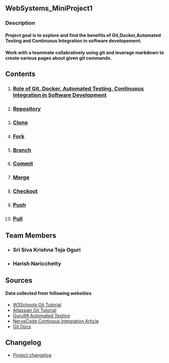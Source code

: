 ## WebSystems_MiniProject1

### Description
#### Project goal is to explore and find the benefits of Git,Docker,Automated Testing and Continuous Integration in software developement.
#### Work with a teammate collabratively using git and leverage markdown to create various pages about given git commands.

## Contents
1. ### [Role of Git, Docker, Automated Testing, Continuous Integration in Software Development](/SD_Practices.md)
2. ### [Repository](/Repository.md)
3. ### [Clone](/Clone.md)
4. ### [Fork](/Fork.md)
5. ### [Branch](/Branch.md)
6. ### [Commit](/Commit.md)
7. ### [Merge](/Merge.md)
8. ### [Checkout](/Checkout.md)
9. ### [Push](/push.md)
10. ### [Pull](/pull.md)

## Team Members
- ### Sri Siva Krishna Teja Oguri
- ### Harish Naricchetty

## Sources
#### Data collected from following websities
- [W3Schools Git Tutorial](https://www.w3schools.com/whatis/whatis_github.asp "W3Schools")
- [Atlassian Git Tutorial](https://www.atlassian.com/git/tutorials "Atlassian")
- [Guru99 Automated Testing](https://www.guru99.com/automation-testing.html "Guru99")
- [NerveCode Continous Integration Article](https://nevercode.io/blog/what-is-continuous-integration-and-how-to-benefit-from-it/ "NerveCode")
- [Git Docs](https://git-scm.com/docs/ "Git Docs")

## Changelog
- [Project changelog](/Changelog.md)

